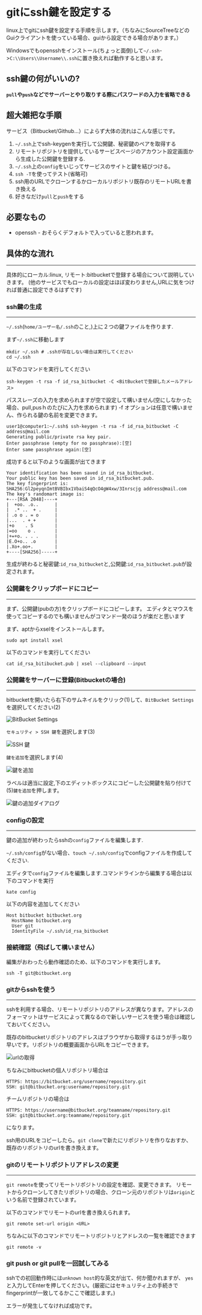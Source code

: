 # gitにssh鍵を設定する #

linux上でgitにssh鍵を設定する手順を示します。（ちなみにSourceTreeなどのGuiクライアントを使っている場合、guiから設定できる場合があります。）

Windowsでもopensshをインストール(ちょっと面倒)して`~/.ssh`->`C:\\Users\\Username\\.ssh`に置き換えれば動作すると思います。

## ssh鍵の何がいいの? ##

**`pull`や`push`などでサーバーとやり取りする際にパスワードの入力を省略できる**

## 超大雑把な手順 ##

サービス（Bitbucket/Github...）によらず大体の流れはこんな感じです。

1. `~/.ssh`上でssh-keygenを実行して公開鍵、秘密鍵のペアを取得する
1. リモートリポジトリを提供しているサービスページのアカウント設定画面から生成した公開鍵を登録する.
1. `~/.ssh`上の`config`をいじってサービスのサイトと鍵を結びつける。
1. `ssh -T`を使ってテスト(省略可)
1. ssh用のURLでクローンするかローカルリポジトリ既存のリモートURLを書き換える
1. 好きなだけ`pull`と`push`をする

## 必要なもの ##

* openssh - おそらくデフォルトで入っていると思われます。

## 具体的な流れ ##
---

具体的にローカル:linux, リモート:bitbucketで登録する場合について説明していきます。
(他のサービスでもローカルの設定はほぼ変わりません,URLに気をつければ普通に設定できるはずです)

### ssh鍵の生成 ###
---


`~/.ssh`(`home/ユーザー名/.ssh`のこと,)上に２つの鍵ファイルを作ります.

まず`~/.ssh`に移動します

    mkdir ~/.ssh # .sshが存在しない場合は実行してください
    cd ~/.ssh

以下のコマンドを実行してください

    ssh-keygen -t rsa -f id_rsa_bitbucket -C <BitBucketで登録したメールアドレス>

パススレーズの入力を求められますが空で設定して構いません(空にしなかった場合、pull,pusｈのたびに入力を求められます)
-f オプションは任意で構いません、作られる鍵の名前を変更できます。

    user1@computer1:~/.ssh$ ssh-keygen -t rsa -f id_rsa_bitbucket -C address@mail.com
    Generating public/private rsa key pair.
    Enter passphrase (empty for no passphrase):[空]
    Enter same passphrase again:[空]

成功すると以下のような画面が出てきます

    Your identification has been saved in id_rsa_bitbucket.
    Your public key has been saved in id_rsa_bitbucket.pub.
    The key fingerprint is:
    SHA256:Gl2peyqnImtBVBIbx1VbaiS4qQcO4gW4xw/3Inrscjg address@mail.com
    The key's randomart image is:
    +---[RSA 2048]----+
    |  +oo. .o..      |
    |  .* ..  + .     |
    | .o o . = o      |
    |...  . + +       |
    |+o    . S        |
    |=oo    o .       |
    |+=+o. . . .      |
    |E.O+o.. .o       |
    |.Xo+.oo+.        |
    +----[SHA256]-----+

生成が終わると秘密鍵:`id_rsa_bitbucket`と,公開鍵:`id_rsa_bitbucket.pub`が設定されます。

### 公開鍵をクリップボードにコピー ###
---

まず、公開鍵(pubの方)をクリップボードにコピーします。
エディタとマウスを使ってコピーするのでも構いませんがコマンド一発のほうが楽だと思います

まず、aptからxselをインストールします。

    sudo apt install xsel

以下のコマンドを実行してください

    cat id_rsa_bitibucket.pub | xsel --clipboard --input

### 公開鍵をサーバーに登録(Bitbucketの場合) ###
---

bitbucketを開いたら右下のサムネイルをクリック(1)して、`BitBucket Settings`を選択してください(2)

![BitBucket Settings](./ssh_bitbucket_open.png)

`セキュリティ > SSH 鍵`を選択します(3)

![SSH 鍵](./ssh_bitbucket_profile.png)

`鍵を追加`を選択します(4)

![鍵を追加](./ssh_bitbucket_keys.png)

ラベルは適当に設定,下のエディットボックスにコピーした公開鍵を貼り付けて(5)`鍵を追加`を押します。

![鍵の追加ダイアログ](./ssh_bitbucket_add.png)


### configの設定 ###
---

鍵の追加が終わったらsshの`config`ファイルを編集します.

`~/.ssh/config`がない場合、`touch ~/.ssh/config`でconfigファイルを作成してください.

エディタで`config`ファイルを編集します.コマンドラインから編集する場合は以下のコマンドを実行

    kate config

以下の内容を追加してください

    Host bitbucket bitbucket.org
      HostName bitbucket.org
      User git
      IdentityFile ~/.ssh/id_rsa_bitbucket

### 接続確認（飛ばして構いません） ###

編集がおわったら動作確認のため、以下のコマンドを実行します。

    ssh -T git@bitbucket.org

### gitからsshを使う ###
---

sshを利用する場合、リモートリポジトリのアドレスが異なります。アドレスのフォーマットはサービスによって異なるので新しいサービスを使う場合は確認しておいてください。

既存のbitbucketリポジトリのアドレスはブラウザから取得するほうが手っ取り早いです。リポジトリの概要画面からURLをコピーできます。

![urlの取得](./ssh_bitbucket_url.png)


ちなみにbitbucketの個人リポジトリ場合は

    HTTPS: https://bitbucket.org/username/repository.git
    SSH: git@bitbucket.org:username/repository.git

チームリポジトリの場合は

    HTTPS: https://username@bitbucket.org/teamname/repository.git
    SSH: git@bitbucket.org:teamname/repository.git

になります。

ssh用のURLをコピーしたら。`git clone`で新たにリポジトリを作りなおすか、既存のリポジトリのurlを書き換えます。

### gitのリモートリポジトリアドレスの変更 ###
---

`git remote`を使ってリモートリポジトリの設定を確認、変更できます。
リモートからクローンしてきたリポジトリの場合、クローン元のリポジトリは`origin`という名前で登録されています。

以下のコマンドでリモートのurlを書き換えられます。

    git remote set-url origin <URL>

ちなみに以下のコマンドでリモートリポジトリとアドレスの一覧を確認できます

    git remote -v

### git push or git pullを一回試してみる ###

sshでの初回動作時には`unknown host`的な英文が出て、何か聞かれますが、
`yes`と入力してEnterを押してください。(厳密にはセキュリティ上の手続きでfingerprintが一致してるかここで確認します。)

エラーが発生してなければ成功です。

